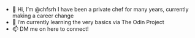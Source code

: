 - 👋 Hi, I’m @chfsrh I have been a private chef for many years, currently making a career change
- 🌱 I’m currently learning the very basics via The Odin Project
- 📫 DM me on here to connect!


